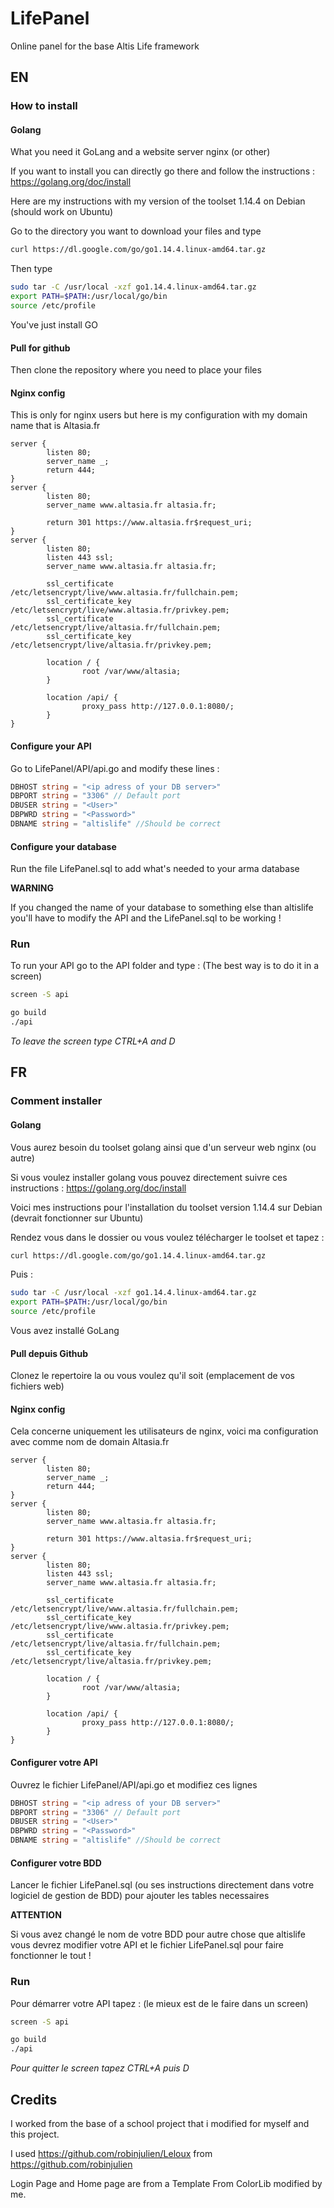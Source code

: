 # LifePanel
Online panel for the base Altis Life framework

## EN

### How to install

#### Golang

What you need it GoLang and a website server nginx (or other)

If you want to install you can directly go there and follow the instructions : https://golang.org/doc/install

Here are my instructions with my version of the toolset 1.14.4 on Debian (should work on Ubuntu)

Go to the directory you want to download your files and type

```bash
curl https://dl.google.com/go/go1.14.4.linux-amd64.tar.gz
```

Then type

```bash
sudo tar -C /usr/local -xzf go1.14.4.linux-amd64.tar.gz
export PATH=$PATH:/usr/local/go/bin
source /etc/profile
```

You've just install GO

#### Pull for github

Then clone the repository where you need to place your files

#### Nginx config

This is only for nginx users but here is my configuration with my domain name that is Altasia.fr

```nginx
server {
        listen 80;
        server_name _;
        return 444;
}
server {
        listen 80;
        server_name www.altasia.fr altasia.fr;

        return 301 https://www.altasia.fr$request_uri;
}
server {
        listen 80;
        listen 443 ssl;
        server_name www.altasia.fr altasia.fr;

        ssl_certificate /etc/letsencrypt/live/www.altasia.fr/fullchain.pem;
        ssl_certificate_key /etc/letsencrypt/live/www.altasia.fr/privkey.pem;
        ssl_certificate /etc/letsencrypt/live/altasia.fr/fullchain.pem;
        ssl_certificate_key /etc/letsencrypt/live/altasia.fr/privkey.pem;

        location / {
                root /var/www/altasia;
        }
        
        location /api/ {
                proxy_pass http://127.0.0.1:8080/;
        }
}
```

#### Configure your API

Go to LifePanel/API/api.go and modify these lines :

```go
DBHOST string = "<ip adress of your DB server>"
DBPORT string = "3306" // Default port
DBUSER string = "<User>"
DBPWRD string = "<Password>"
DBNAME string = "altislife" //Should be correct
```

#### Configure your database

Run the file LifePanel.sql to add what's needed to your arma database

**WARNING**

If you changed the name of your database to something else than altislife you'll have to modify the API and the LifePanel.sql to be working !

### Run

To run your API go to the API folder and type : (The best way is to do it in a screen)

```bash
screen -S api
```

```bash
go build
./api
```

*To leave the screen type CTRL+A and D*

## FR

### Comment installer

#### Golang

Vous aurez besoin du toolset golang ainsi que d'un serveur web nginx (ou autre)

Si vous voulez installer golang vous pouvez directement suivre ces instructions : https://golang.org/doc/install

Voici mes instructions pour l'installation du toolset version 1.14.4 sur Debian (devrait fonctionner sur Ubuntu)

Rendez vous dans le dossier ou vous voulez télécharger le toolset et tapez :

```bash
curl https://dl.google.com/go/go1.14.4.linux-amd64.tar.gz
```

Puis :

```bash
sudo tar -C /usr/local -xzf go1.14.4.linux-amd64.tar.gz
export PATH=$PATH:/usr/local/go/bin
source /etc/profile
```

Vous avez installé GoLang

#### Pull depuis Github

Clonez le repertoire la ou vous voulez qu'il soit (emplacement de vos fichiers web)

#### Nginx config

Cela concerne uniquement les utilisateurs de nginx, voici ma configuration avec comme nom de domain Altasia.fr

```nginx
server {
        listen 80;
        server_name _;
        return 444;
}
server {
        listen 80;
        server_name www.altasia.fr altasia.fr;

        return 301 https://www.altasia.fr$request_uri;
}
server {
        listen 80;
        listen 443 ssl;
        server_name www.altasia.fr altasia.fr;

        ssl_certificate /etc/letsencrypt/live/www.altasia.fr/fullchain.pem;
        ssl_certificate_key /etc/letsencrypt/live/www.altasia.fr/privkey.pem;
        ssl_certificate /etc/letsencrypt/live/altasia.fr/fullchain.pem;
        ssl_certificate_key /etc/letsencrypt/live/altasia.fr/privkey.pem;

        location / {
                root /var/www/altasia;
        }
        
        location /api/ {
                proxy_pass http://127.0.0.1:8080/;
        }
}
```

#### Configurer votre API

Ouvrez le fichier LifePanel/API/api.go et modifiez ces lignes

```go
DBHOST string = "<ip adress of your DB server>"
DBPORT string = "3306" // Default port
DBUSER string = "<User>"
DBPWRD string = "<Password>"
DBNAME string = "altislife" //Should be correct
```

#### Configurer votre BDD

Lancer le fichier LifePanel.sql (ou ses instructions directement dans votre logiciel de gestion de BDD) pour ajouter les tables necessaires

**ATTENTION**

Si vous avez changé le nom de votre BDD pour autre chose que altislife vous devrez modifier votre API et le fichier LifePanel.sql pour faire fonctionner le tout !

### Run

Pour démarrer votre API tapez : (le mieux est de le faire dans un screen)

```bash
screen -S api
```

```bash
go build
./api
```

*Pour quitter le screen tapez CTRL+A puis D*

## Credits

I worked from the base of a school project that i modified for myself and this project.

I used https://github.com/robinjulien/Leloux from https://github.com/robinjulien

Login Page and Home page are from a Template From ColorLib modified by me.